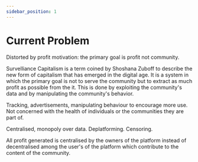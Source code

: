 ```yaml
---
sidebar_position: 1
---
```


# Current Problem

Distorted by profit motivation: the primary goal is profit not community.

Survelliance Capitalism is a term coined by Shoshana Zuboff to describe the new
form of capitalism that has emerged in the digital age. It is a system in which
the primary goal is not to serve the community but to extract as much profit as
possible from the it. This is done by exploiting the community's data
and by manipulating the community's behavior.

Tracking, advertisements, manipulating behaviour to encourage more use. Not concerned with the health of individuals or the communities they are part of.

Centralised, monopoly over data. Deplatforming. Censoring.

All profit generated is centralised by the owners of the platform instead of decentralised among the user's of the platform which contribute to the content of the community.
